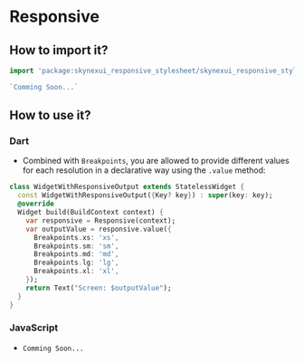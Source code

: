 # Responsive

## How to import it?

```dart
import 'package:skynexui_responsive_stylesheet/skynexui_responsive_stylesheet.dart';
```
```js
`Comming Soon...`
```


## How to use it?

### Dart

- Combined with `Breakpoints`, you are allowed to provide different values for each resolution in a declarative way using the `.value` method:

```dart
class WidgetWithResponsiveOutput extends StatelessWidget {
  const WidgetWithResponsiveOutput({Key? key}) : super(key: key);
  @override
  Widget build(BuildContext context) {
    var responsive = Responsive(context);
    var outputValue = responsive.value({
      Breakpoints.xs: 'xs',
      Breakpoints.sm: 'sm',
      Breakpoints.md: 'md',
      Breakpoints.lg: 'lg',
      Breakpoints.xl: 'xl',
    });
    return Text("Screen: $outputValue");
  }
}
```


### JavaScript

- `Comming Soon...`
